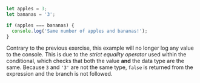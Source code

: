 ```js
let apples = 3;
let bananas = '3';

if (apples === bananas) {
  console.log('Same number of apples and bananas!');
}
```

Contrary to the previous exercise, this example will no longer log any value to the console. This is due to the *strict equality operator* used within the conditional, which checks that both the value **and** the data type are the same. Because `3` and `'3'` are not the same type, `false` is returned from the expression and the branch is not followed.